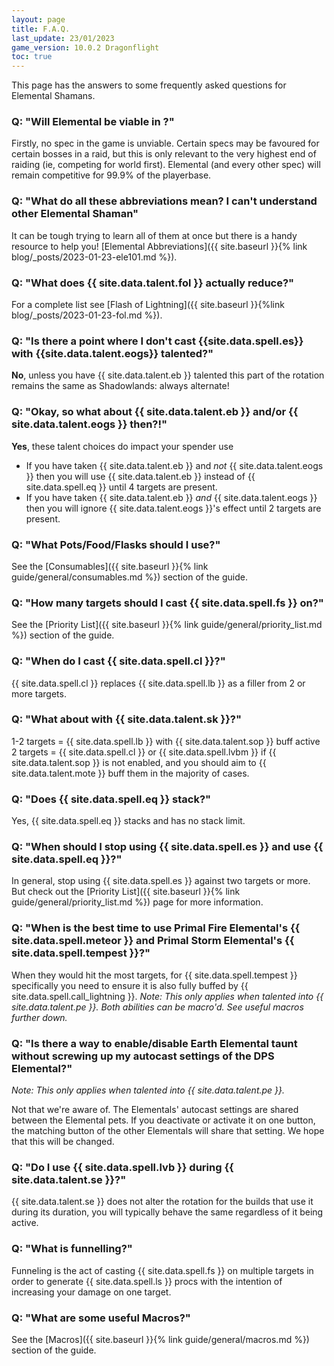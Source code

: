 ```yaml
---
layout: page
title: F.A.Q.
last_update: 23/01/2023
game_version: 10.0.2 Dragonflight
toc: true
---
```


This page has the answers to some frequently asked questions for Elemental Shamans.

### Q: "Will Elemental be viable in <Expansion name> <game version>?"
Firstly, no spec in the game is unviable. Certain specs may be favoured for certain bosses in a raid, but this is only relevant to the very highest end of raiding (ie, competing for world first). Elemental (and every other spec) will remain competitive for 99.9% of the playerbase.

### Q: "What do all these abbreviations mean? I can't understand other Elemental Shaman"
It can be tough trying to learn all of them at once but there is a handy resource to help you! [Elemental Abbreviations]({{ site.baseurl }}{% link blog/_posts/2023-01-23-ele101.md %}).
   
### Q: "What does {{ site.data.talent.fol }} actually reduce?"
For a complete list see [Flash of Lightning]({{ site.baseurl }}{%link blog/_posts/2023-01-23-fol.md %}).
   
### Q: "Is there a point where I don't cast {{site.data.spell.es}} with {{site.data.talent.eogs}} talented?"
**No**, unless you have {{ site.data.talent.eb }} talented this part of the rotation remains the same as Shadowlands: always alternate!

### Q: "Okay, so what about {{ site.data.talent.eb }} and/or {{ site.data.talent.eogs }} then?!"
**Yes**, these talent choices do impact your spender use
   - If you have taken {{ site.data.talent.eb }} and *not* {{ site.data.talent.eogs }} then you will use {{ site.data.talent.eb }} instead of {{ site.data.spell.eq }} until 4 targets are present.
   - If you have taken {{ site.data.talent.eb }} *and* {{ site.data.talent.eogs }} then you will ignore {{ site.data.talent.eogs }}'s effect until 2 targets are present.
 
### Q: "What Pots/Food/Flasks should I use?"
See the [Consumables]({{ site.baseurl }}{% link guide/general/consumables.md %}) section of the guide.

### Q: "How many targets should I cast {{ site.data.spell.fs }} on?"
See the [Priority List]({{ site.baseurl }}{% link guide/general/priority_list.md %}) section of the guide.

### Q: "When do I cast {{ site.data.spell.cl }}?"
{{ site.data.spell.cl }} replaces {{ site.data.spell.lb }} as a filler from 2 or more targets.
   
### Q: "What about with {{ site.data.talent.sk }}?"
1-2 targets = {{ site.data.spell.lb }} with {{ site.data.talent.sop }} buff active
2 targets = {{ site.data.spell.cl }} or {{ site.data.spell.lvbm }} if {{ site.data.talent.sop }} is not enabled, and you should aim to {{ site.data.talent.mote }} buff them in the majority of cases.

### Q: "Does {{ site.data.spell.eq }} stack?"
Yes, {{ site.data.spell.eq }} stacks and has no stack limit.

### Q: "When should I stop using {{ site.data.spell.es }} and use {{ site.data.spell.eq }}?"
In general, stop using {{ site.data.spell.es }} against two targets or more. But check out the [Priority List]({{ site.baseurl }}{% link guide/general/priority_list.md %}) page for more information.

### Q: "When is the best time to use Primal Fire Elemental's {{ site.data.spell.meteor }} and Primal Storm Elemental's {{ site.data.spell.tempest }}?"
When they would hit the most targets, for {{ site.data.spell.tempest }} specifically you need to ensure it is also fully buffed by {{ site.data.spell.call_lightning }}.
*Note: This only applies when talented into {{ site.data.talent.pe }}. Both abilities can be macro'd. See useful macros further down.*

### Q: "Is there a way to enable/disable Earth Elemental taunt without screwing up my autocast settings of the DPS Elemental?"
*Note: This only applies when talented into {{ site.data.talent.pe }}.*

Not that we're aware of. The Elementals' autocast settings are shared between the Elemental pets. If you deactivate or activate it on one button, the matching button of the other Elementals will share that setting. We hope that this will be changed.

### Q: "Do I use {{ site.data.spell.lvb }} during {{ site.data.talent.se }}?"
{{ site.data.talent.se }} does not alter the rotation for the builds that use it during its duration, you will typically behave the same regardless of it being active.

### Q: "What is funnelling?"
Funneling is the act of casting {{ site.data.spell.fs }} on multiple targets in order to generate {{ site.data.spell.ls }} procs with the intention of increasing your damage on one target.

### Q: "What are some useful Macros?"
See the [Macros]({{ site.baseurl }}{% link guide/general/macros.md %}) section of the guide.
 
